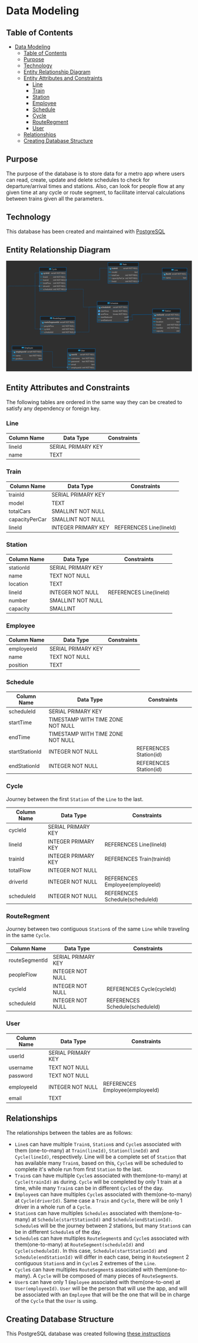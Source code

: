 # Data Modeling

<!-- TODO Add New Table Traffic that contains An Schedule (from 1 hour to 1 hour later, from a Station to a neighbor Station), and what is people flow in this time zone. Maybe create another table just for LineTraffic from 1 hour to 1 hour, that is the sum of all the people flow which trains departed in this time zone. For Example, A - B at 10 am to 11 am, is going to have 300 people flow, and B-C at 10 am to 11 am is going to have 200 people flow. The total people flow in the line is going to be A-B + B-C, 500 people flow in total, so Line from A-C at 10am to 11 am is going to be 500 people. With this number is gonna calculate how many trains to send in this time. In case each train has 6 cars and each car can have 60 people, 360 people for each train. Total capacity must exceed people flow so it makes sense to send 2 trains that can hold 720 people will resolve the problem. This is a simple resolution, without taking into account how many people go out of the train (it assumes that [people that come in] - [people that comes out] = [people flow]), also not taking into account trains that departure just before 10 am but get to final station in time-zone. It is just a simplification of the problem -->

## Table of Contents

- [Data Modeling](#data-modeling)
  - [Table of Contents](#table-of-contents)
  - [Purpose](#purpose)
  - [Technology](#technology)
  - [Entity Relationship Diagram](#entity-relationship-diagram)
  - [Entity Attributes and Constraints](#entity-attributes-and-constraints)
    - [Line](#line)
    - [Train](#train)
    - [Station](#station)
    - [Employee](#employee)
    - [Schedule](#schedule)
    - [Cycle](#cycle)
    - [RouteRegment](#routeregment)
    - [User](#user)
  - [Relationships](#relationships)
  - [Creating Database Structure](#creating-database-structure)

## Purpose

The purpose of the database is to store data for a metro app where users can read, create, update and delete schedules to check for departure/arrival times and stations. Also, can look for people flow at any given time at any cycle or route segment, to facilitate interval calculations between trains given all the parameters.

## Technology

This database has been created and maintained with [PostgreSQL](https://www.postgresql.org/)

## Entity Relationship Diagram

![data-modeling](laba.solvd_metro%20-%20public.png)

## Entity Attributes and Constraints

The following tables are ordered in the same way they can be created to satisfy any dependency or foreign key.

### Line

| Column Name | Data Type          | Constraints |
| ----------- | ------------------ | ----------- |
| lineId      | SERIAL PRIMARY KEY |             |
| name        | TEXT               |             |

### Train

| Column Name    | Data Type           | Constraints             |
| -------------- | ------------------- | ----------------------- |
| trainId        | SERIAL PRIMARY KEY  |                         |
| model          | TEXT                |                         |
| totalCars      | SMALLINT NOT NULL   |                         |
| capacityPerCar | SMALLINT NOT NULL   |                         |
| lineId         | INTEGER PRIMARY KEY | REFERENCES Line(lineId) |

### Station

| Column Name | Data Type          | Constraints             |
| ----------- | ------------------ | ----------------------- |
| stationId   | SERIAL PRIMARY KEY |                         |
| name        | TEXT NOT NULL      |                         |
| location    | TEXT               |                         |
| lineId      | INTEGER NOT NULL   | REFERENCES Line(lineId) |
| number      | SMALLINT NOT NULL  |                         |
| capacity    | SMALLINT           |                         |

### Employee

| Column Name | Data Type          | Constraints |
| ----------- | ------------------ | ----------- |
| employeeId  | SERIAL PRIMARY KEY |             |
| name        | TEXT NOT NULL      |             |
| position    | TEXT               |             |

### Schedule

| Column Name    | Data Type                         | Constraints            |
| -------------- | --------------------------------- | ---------------------- |
| scheduleId     | SERIAL PRIMARY KEY                |                        |
| startTime      | TIMESTAMP WITH TIME ZONE NOT NULL |                        |
| endTime        | TIMESTAMP WITH TIME ZONE NOT NULL |                        |
| startStationId | INTEGER NOT NULL                  | REFERENCES Station(id) |
| endStationId   | INTEGER NOT NULL                  | REFERENCES Station(id) |

### Cycle

Journey between the first `Station` of the `Line` to the last.

| Column Name | Data Type           | Constraints                     |
| ----------- | ------------------- | ------------------------------- |
| cycleId     | SERIAL PRIMARY KEY  |                                 |
| lineId      | INTEGER PRIMARY KEY | REFERENCES Line(lineId)         |
| trainId     | INTEGER PRIMARY KEY | REFERENCES Train(trainId)       |
| totalFlow   | INTEGER NOT NULL    |                                 |
| driverId    | INTEGER NOT NULL    | REFERENCES Employee(employeeId) |
| scheduleId  | INTEGER NOT NULL    | REFERENCES Schedule(scheduleId) |

### RouteRegment

Journey between two contiguous `Station`s of the same `Line` while traveling in the same `Cycle`.

| Column Name    | Data Type          | Constraints                     |
| -------------- | ------------------ | ------------------------------- |
| routeSegmentId | SERIAL PRIMARY KEY |                                 |
| peopleFlow     | INTEGER NOT NULL   |                                 |
| cycleId        | INTEGER NOT NULL   | REFERENCES Cycle(cycleId)       |
| scheduleId     | INTEGER NOT NULL   | REFERENCES Schedule(scheduleId) |

### User

| Column Name | Data Type          | Constraints                     |
| ----------- | ------------------ | ------------------------------- |
| userId      | SERIAL PRIMARY KEY |                                 |
| username    | TEXT NOT NULL      |                                 |
| password    | TEXT NOT NULL      |                                 |
| employeeId  | INTEGER NOT NULL   | REFERENCES Employee(employeeId) |
| email       | TEXT               |                                 |

## Relationships

The relationships between the tables are as follows:

- `Line`s can have multiple `Train`s, `Station`s and `Cycle`s associated with them (one-to-many) at `Train(lineId)`, `Station(lineId)` and `Cycle(lineId)`, respectively. Line will be a complete set of `Station` that has available many `Train`s, based on this, `Cycle`s will be scheduled to complete it's whole run from first `Station` to the last.
- `Train`s can have multiple `Cycle`s associated with them(one-to-many) at `Cycle(trainId)` as during. `Cycle` will be completed by only 1 train at a time, while many `Train`s can be in different `Cycle`s of the day.
- `Employee`s can have multiples `Cycle`s associated with them(one-to-many) at `Cycle(driverId)`. Same case a `Train` and `Cycle`, there will be only 1 driver in a whole run of a `Cycle`.
- `Station`s can have multiples `Schedules` associated with them(one-to-many) at `Schedule(startStationId)` and `Schedule(endStationId)`. `Schedule`s will be the journey between 2 stations, but many `Station`s can be in different `Schedule`s of the day.
- `Schedule`s can have multiples `RouteSegment`s and `Cycle`s associated with them(one-to-many) at `RouteSegment(scheduleId)` and `Cycle(scheduleId)`. In this case, `Schedule(startStationId)` and `Schedule(endStationId)` will differ in each case, being in `RouteSegment` 2 contiguous `Station`s and in `Cycle`s 2 extremes of the `Line`.
- `Cycle`s can have multiples `RouteSegment`s associated with them(one-to-many). A `Cycle` will be composed of many pieces of `RouteSegment`s.
- `User`s can have only 1 `Employee` associated with them(one-to-one) at `User(employeeId)`. `User` will be the person that will use the app, and will be associated with an `Employee` that will be the one that will be in charge of the `Cycle` that the `User` is using.

## Creating Database Structure

This PostgreSQL database was created following [these instructions](./init.sql)

